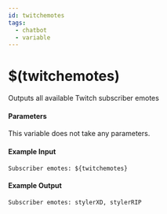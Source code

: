 ```yaml
---
id: twitchemotes
tags:
  - chatbot
  - variable
---
```


# $(twitchemotes)

Outputs all available Twitch subscriber emotes

#### Parameters

This variable does not take any parameters.

#### Example Input

```
Subscriber emotes: ${twitchemotes}
```

#### Example Output

```
Subscriber emotes: stylerXD, stylerRIP
```

